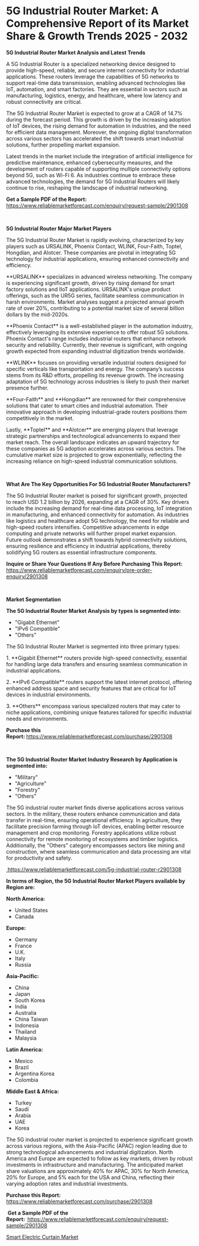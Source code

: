 <p><h1>5G Industrial Router Market: A Comprehensive Report of its Market Share & Growth Trends 2025 - 2032</h1></p><p><strong>5G Industrial Router Market Analysis and Latest Trends</strong></p>
<p><p>A 5G Industrial Router is a specialized networking device designed to provide high-speed, reliable, and secure internet connectivity for industrial applications. These routers leverage the capabilities of 5G networks to support real-time data transmission, enabling advanced technologies like IoT, automation, and smart factories. They are essential in sectors such as manufacturing, logistics, energy, and healthcare, where low latency and robust connectivity are critical.</p><p>The 5G Industrial Router Market is expected to grow at a CAGR of 14.7% during the forecast period. This growth is driven by the increasing adoption of IoT devices, the rising demand for automation in industries, and the need for efficient data management. Moreover, the ongoing digital transformation across various sectors has accelerated the shift towards smart industrial solutions, further propelling market expansion.</p><p>Latest trends in the market include the integration of artificial intelligence for predictive maintenance, enhanced cybersecurity measures, and the development of routers capable of supporting multiple connectivity options beyond 5G, such as Wi-Fi 6. As industries continue to embrace these advanced technologies, the demand for 5G Industrial Routers will likely continue to rise, reshaping the landscape of industrial networking.</p></p>
<p><strong>Get a Sample PDF of the Report:&nbsp;</strong> <a href="https://www.reliablemarketforecast.com/enquiry/request-sample/2901308?utm_campaign=3225&utm_medium=2&utm_source=Github&utm_content=ia&utm_term=16032025&utm_id=5g-industrial-router">https://www.reliablemarketforecast.com/enquiry/request-sample/2901308</a></p>
<p>&nbsp;</p>
<p><strong>5G Industrial Router Major Market Players</strong></p>
<p><p>The 5G Industrial Router Market is rapidly evolving, characterized by key players such as URSALINK, Phoenix Contact, WLINK, Four-Faith, Toptel, Hongdian, and Alotcer. These companies are pivotal in integrating 5G technology for industrial applications, ensuring enhanced connectivity and efficiency.</p><p>**URSALINK** specializes in advanced wireless networking. The company is experiencing significant growth, driven by rising demand for smart factory solutions and IIoT applications. URSALINK's unique product offerings, such as the UR5G series, facilitate seamless communication in harsh environments. Market analyses suggest a projected annual growth rate of over 20%, contributing to a potential market size of several billion dollars by the mid-2020s.</p><p>**Phoenix Contact** is a well-established player in the automation industry, effectively leveraging its extensive experience to offer robust 5G solutions. Phoenix Contact's range includes industrial routers that enhance network security and reliability. Currently, their revenue is significant, with ongoing growth expected from expanding industrial digitization trends worldwide.</p><p>**WLINK** focuses on providing versatile industrial routers designed for specific verticals like transportation and energy. The company’s success stems from its R&D efforts, propelling its revenue growth. The increasing adaptation of 5G technology across industries is likely to push their market presence further.</p><p>**Four-Faith** and **Hongdian** are renowned for their comprehensive solutions that cater to smart cities and industrial automation. Their innovative approach in developing industrial-grade routers positions them competitively in the market.</p><p>Lastly, **Toptel** and **Alotcer** are emerging players that leverage strategic partnerships and technological advancements to expand their market reach. The overall landscape indicates an upward trajectory for these companies as 5G adoption accelerates across various sectors. The cumulative market size is projected to grow exponentially, reflecting the increasing reliance on high-speed industrial communication solutions.</p></p>
<p>&nbsp;</p>
<p><strong>What Are The Key Opportunities For 5G Industrial Router Manufacturers?</strong></p>
<p><p>The 5G Industrial Router market is poised for significant growth, projected to reach USD 1.2 billion by 2026, expanding at a CAGR of 30%. Key drivers include the increasing demand for real-time data processing, IoT integration in manufacturing, and enhanced connectivity for automation. As industries like logistics and healthcare adopt 5G technology, the need for reliable and high-speed routers intensifies. Competitive advancements in edge computing and private networks will further propel market expansion. Future outlook demonstrates a shift towards hybrid connectivity solutions, ensuring resilience and efficiency in industrial applications, thereby solidifying 5G routers as essential infrastructure components.</p></p>
<p><strong>Inquire or Share Your Questions If Any Before Purchasing This Report:</strong> <a href="https://www.reliablemarketforecast.com/enquiry/pre-order-enquiry/2901308?utm_campaign=3225&utm_medium=2&utm_source=Github&utm_content=ia&utm_term=16032025&utm_id=5g-industrial-router">https://www.reliablemarketforecast.com/enquiry/pre-order-enquiry/2901308</a></p>
<p>&nbsp;</p>
<p><strong>Market Segmentation</strong></p>
<p><strong>The 5G Industrial Router Market Analysis by types is segmented into:</strong></p>
<p><ul><li>"Gigabit Ethernet"</li><li>"IPv6 Compatible"</li><li>"Others"</li></ul></p>
<p><p>The 5G Industrial Router Market is segmented into three primary types: </p><p>1. **Gigabit Ethernet** routers provide high-speed connectivity, essential for handling large data transfers and ensuring seamless communication in industrial applications.</p><p>2. **IPv6 Compatible** routers support the latest internet protocol, offering enhanced address space and security features that are critical for IoT devices in industrial environments.</p><p>3. **Others** encompass various specialized routers that may cater to niche applications, combining unique features tailored for specific industrial needs and environments.</p></p>
<p><strong>Purchase this Report:&nbsp;</strong><a href="https://www.reliablemarketforecast.com/purchase/2901308?utm_campaign=3225&utm_medium=2&utm_source=Github&utm_content=ia&utm_term=16032025&utm_id=5g-industrial-router">https://www.reliablemarketforecast.com/purchase/2901308</a></p>
<p>&nbsp;</p>
<p><strong>The 5G Industrial Router Market Industry Research by Application is segmented into:</strong></p>
<p><ul><li>"Military"</li><li>"Agriculture"</li><li>"Forestry"</li><li>"Others"</li></ul></p>
<p><p>The 5G industrial router market finds diverse applications across various sectors. In the military, these routers enhance communication and data transfer in real-time, ensuring operational efficiency. In agriculture, they facilitate precision farming through IoT devices, enabling better resource management and crop monitoring. Forestry applications utilize robust connectivity for remote monitoring of ecosystems and timber logistics. Additionally, the "Others" category encompasses sectors like mining and construction, where seamless communication and data processing are vital for productivity and safety.</p></p>
<p><a href="https://www.reliablemarketforecast.com/5g-industrial-router-r2901308?utm_campaign=3225&utm_medium=2&utm_source=Github&utm_content=ia&utm_term=16032025&utm_id=5g-industrial-router">&nbsp;https://www.reliablemarketforecast.com/5g-industrial-router-r2901308</a></p>
<p><strong>In terms of Region, the 5G Industrial Router Market Players available by Region are:</strong></p>
<p>
    <p> <strong> North America: </strong>
        <ul>
            <li>United States</li>
            <li>Canada</li>
        </ul>
        </p> 
    <p> <strong> Europe: </strong>
        <ul>
            <li>Germany</li>
            <li>France</li>
            <li>U.K.</li>
            <li>Italy</li>
            <li>Russia</li>
        </ul>
        </p> 
    <p> <strong> Asia-Pacific: </strong>
        <ul>
            <li>China</li>
            <li>Japan</li>
            <li>South Korea</li>
            <li>India</li>
            <li>Australia</li>
            <li>China Taiwan</li>
            <li>Indonesia</li>
            <li>Thailand</li>
            <li>Malaysia</li>
        </ul>
        </p> 
    <p> <strong> Latin America: </strong>
        <ul>
            <li>Mexico</li>
            <li>Brazil</li>
            <li>Argentina Korea</li>
            <li>Colombia</li>
        </ul>
        </p> 
    <p> <strong> Middle East & Africa: </strong>
        <ul>
            <li>Turkey</li>
            <li>Saudi</li>
            <li>Arabia</li>
            <li>UAE</li>
            <li>Korea</li>
        </ul>
    </p>
    </p>
<p><p>The 5G industrial router market is projected to experience significant growth across various regions, with the Asia-Pacific (APAC) region leading due to strong technological advancements and industrial digitization. North America and Europe are expected to follow as key markets, driven by robust investments in infrastructure and manufacturing. The anticipated market share valuations are approximately 40% for APAC, 30% for North America, 20% for Europe, and 5% each for the USA and China, reflecting their varying adoption rates and industrial investments.</p></p>
<p><strong>Purchase this Report: </strong><a href="https://www.reliablemarketforecast.com/purchase/2901308?utm_campaign=3225&utm_medium=2&utm_source=Github&utm_content=ia&utm_term=16032025&utm_id=5g-industrial-router">https://www.reliablemarketforecast.com/purchase/2901308</a></p>
<p>&nbsp;<strong>Get a Sample PDF of the Report:&nbsp;&nbsp;</strong><a href="https://www.reliablemarketforecast.com/enquiry/request-sample/2901308?utm_campaign=3225&utm_medium=2&utm_source=Github&utm_content=ia&utm_term=16032025&utm_id=5g-industrial-router">https://www.reliablemarketforecast.com/enquiry/request-sample/2901308</a></p>
<p><strong></strong></p>
<p><p><a href="https://github.com/rianttegang/Market-Research-Report-List-1/blob/main/smart-electric-curtain-market.md?utm_campaign=3225&utm_medium=2&utm_source=Github&utm_content=ia&utm_term=16032025&utm_id=5g-industrial-router">Smart Electric Curtain Market</a></p></p>
